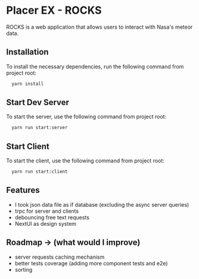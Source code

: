 # Placer EX - ROCKS

ROCKS is a web application that allows users to interact with Nasa's meteor data. 

## Installation

To install the necessary dependencies, run the following command from project root:

```bash
  yarn install
```

## Start Dev Server

To start the server, use the following command from project root:

```bash
  yarn run start:server
```

## Start Client

To start the client, use the following command from project root:

```bash
  yarn run start:client
```

## Features

- I took json data file as if database (excluding the async server queries) 
- trpc for server and clients
- debouncing free text requests
- NextUI as design system

## Roadmap -> (what would I improve) 

- server requests caching mechanism
- better tests coverage (adding more component tests and e2e)
- sorting
